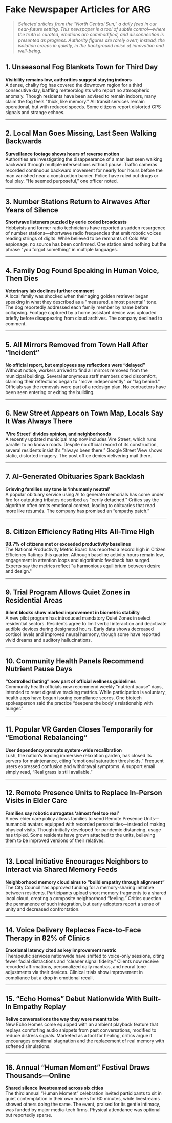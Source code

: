 # Fake Newspaper Articles for ARG

> _Selected articles from the “North Central Sun,” a daily feed in our near-future setting. This newspaper is a tool of subtle control—where the truth is curated, emotions are commodified, and disconnection is presented as progress. Authority figures are rarely overt; instead, the isolation creeps in quietly, in the background noise of innovation and well-being._

## 1. Unseasonal Fog Blankets Town for Third Day
**Visibility remains low, authorities suggest staying indoors**  
A dense, chalky fog has covered the downtown region for a third consecutive day, baffling meteorologists who report no atmospheric anomaly. Though residents have been advised to remain indoors, many claim the fog feels "thick, like memory." All transit services remain operational, but with reduced speeds. Some citizens report distorted GPS signals and strange echoes.

---

## 2. Local Man Goes Missing, Last Seen Walking Backwards
**Surveillance footage shows hours of reverse motion**  
Authorities are investigating the disappearance of a man last seen walking backward through multiple intersections without pause. Traffic cameras recorded continuous backward movement for nearly four hours before the man vanished near a construction barrier. Police have ruled out drugs or foul play. “He seemed purposeful,” one officer noted.

---

## 3. Number Stations Return to Airwaves After Years of Silence
**Shortwave listeners puzzled by eerie coded broadcasts**  
Hobbyists and former radio technicians have reported a sudden resurgence of number stations—shortwave radio frequencies that emit robotic voices reading strings of digits. While believed to be remnants of Cold War espionage, no source has been confirmed. One station aired nothing but the phrase "you forgot something" in multiple languages.

---

## 4. Family Dog Found Speaking in Human Voice, Then Dies
**Veterinary lab declines further comment**  
A local family was shocked when their aging golden retriever began speaking in what they described as a "measured, almost parental" tone. The dog reportedly addressed each family member by name before collapsing. Footage captured by a home assistant device was uploaded briefly before disappearing from cloud archives. The company declined to comment.

---

## 5. All Mirrors Removed from Town Hall After “Incident”
**No official report, but employees say reflections were “delayed”**  
Without notice, workers arrived to find all mirrors removed from the municipal building. Several anonymous staff members cited discomfort, claiming their reflections began to "move independently" or "lag behind." Officials say the removals were part of a redesign plan. No contractors have been seen entering or exiting the building.

---

## 6. New Street Appears on Town Map, Locals Say It Was Always There
**‘Vire Street’ divides opinion, and neighborhoods**  
A recently updated municipal map now includes Vire Street, which runs parallel to no known roads. Despite no official record of its construction, several residents insist it’s “always been there.” Google Street View shows static, distorted imagery. The post office denies delivering mail there.

---

## 7. AI-Generated Obituaries Spark Backlash
**Grieving families say tone is ‘inhumanly neutral’**  
A popular obituary service using AI to generate memorials has come under fire for outputting tributes described as "eerily detached." Critics say the algorithm often omits emotional context, leading to obituaries that read more like résumés. The company has promised an “empathy patch.”

---

## 8. Citizen Efficiency Rating Hits All-Time High
**98.7% of citizens met or exceeded productivity baselines**  
The National Productivity Metric Board has reported a record high in Citizen Efficiency Ratings this quarter. Although baseline activity hours remain low, engagement in attention loops and algorithmic feedback has surged. Experts say the metrics reflect "a harmonious equilibrium between desire and design."

---

## 9. Trial Program Allows Quiet Zones in Residential Areas
**Silent blocks show marked improvement in biometric stability**  
A new pilot program has introduced mandatory Quiet Zones in select residential sectors. Residents agree to limit verbal interaction and deactivate audible devices during designated hours. Early data shows decreased cortisol levels and improved neural harmony, though some have reported vivid dreams and auditory hallucinations.

---

## 10. Community Health Panels Recommend Nutrient Pause Days
**“Controlled fasting” now part of official wellness guidelines**  
Community health officials now recommend weekly “nutrient pause” days, intended to reset digestive tracking metrics. While participation is voluntary, health apps have begun issuing compliance scores. One biotech spokesperson said the practice “deepens the body's relationship with hunger.”

---

## 11. Popular VR Garden Closes Temporarily for “Emotional Rebalancing”
**User dependency prompts system-wide recalibration**  
Lush, the nation’s leading immersive relaxation garden, has closed its servers for maintenance, citing “emotional saturation thresholds.” Frequent users expressed confusion and withdrawal symptoms. A support email simply read, “Real grass is still available.”

---

## 12. Remote Presence Units to Replace In-Person Visits in Elder Care
**Families say robotic surrogates ‘almost feel too real’**  
A new elder care policy allows families to send Remote Presence Units—humanoid avatars equipped with recorded personalities—instead of making physical visits. Though initially developed for pandemic distancing, usage has tripled. Some residents have grown attached to the units, believing them to be improved versions of their relatives.

---

## 13. Local Initiative Encourages Neighbors to Interact via Shared Memory Feeds
**Neighborhood memory cloud aims to “build empathy through alignment”**  
The City Council has approved funding for a memory-sharing initiative between residents. Participants upload short memory fragments to a shared local cloud, creating a composite neighborhood “feeling.” Critics question the permanence of such integration, but early adopters report a sense of unity and decreased confrontation.

---

## 14. Voice Delivery Replaces Face-to-Face Therapy in 82% of Clinics
**Emotional latency cited as key improvement metric**  
Therapeutic services nationwide have shifted to voice-only sessions, citing fewer facial distractions and “cleaner signal fidelity.” Clients now receive recorded affirmations, personalized daily mantras, and neural tone adjustments via their devices. Clinical trials show improvement in compliance but a drop in emotional recall.

---

## 15. “Echo Homes” Debut Nationwide With Built-In Empathy Replay
**Relive conversations the way they were meant to be**  
New Echo Homes come equipped with an ambient playback feature that replays comforting audio snippets from past conversations, modified to reduce distress signals. Marketed as a tool for healing, critics argue it encourages emotional stagnation and the replacement of real memory with softened simulations.

---

## 16. Annual “Human Moment” Festival Draws Thousands—Online
**Shared silence livestreamed across six cities**  
The third annual “Human Moment” celebration invited participants to sit in quiet contemplation in their own homes for 60 minutes, while livestreams showed others doing the same. The event, praised for its gentle intimacy, was funded by major media-tech firms. Physical attendance was optional but reportedly sparse.

